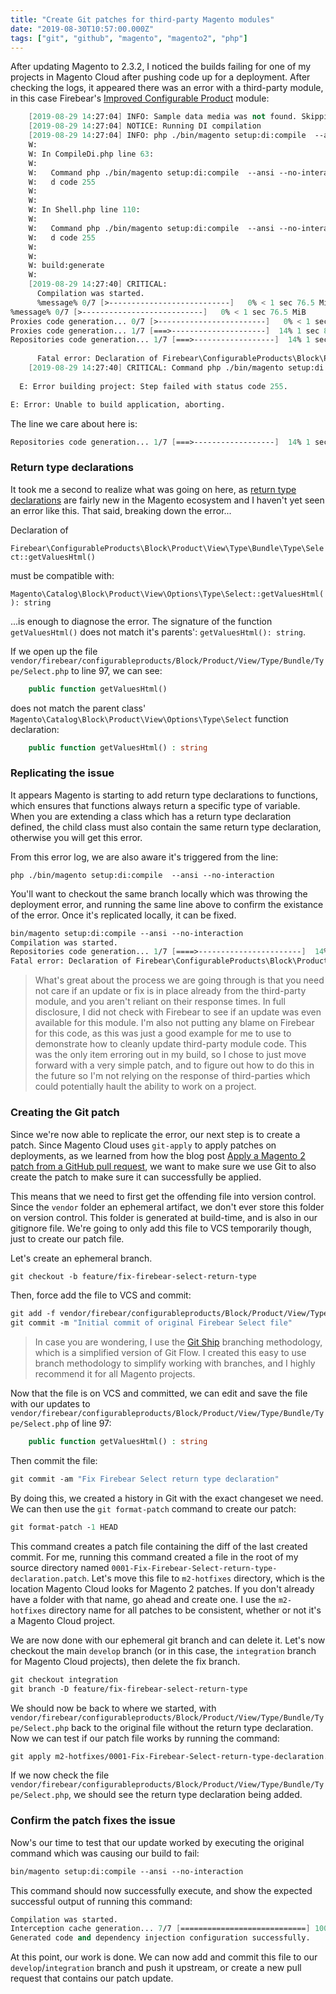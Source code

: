 ```yaml
---
title: "Create Git patches for third-party Magento modules"
date: "2019-08-30T10:57:00.000Z"
tags: ["git", "github", "magento", "magento2", "php"]
---
```


After updating Magento to 2.3.2, I noticed the builds failing for one of my projects in Magento Cloud after pushing code up for a deployment. After checking the logs, it appeared there was an error with a third-party module, in this case Firebear's <a href="https://firebearstudio.com/improved-configurable-products-for-magento-2.html" target="_blank">Improved Configurable Product</a> module:

```meta
    [2019-08-29 14:27:04] INFO: Sample data media was not found. Skipping.  
    [2019-08-29 14:27:04] NOTICE: Running DI compilation  
    [2019-08-29 14:27:04] INFO: php ./bin/magento setup:di:compile  --ansi --no-interaction  
    W: 
    W: In CompileDi.php line 63:
    W:                                                                                
    W:   Command php ./bin/magento setup:di:compile  --ansi --no-interaction returne  
    W:   d code 255                                                                   
    W:                                                                                
    W: 
    W: In Shell.php line 110:
    W:                                                                                
    W:   Command php ./bin/magento setup:di:compile  --ansi --no-interaction returne  
    W:   d code 255                                                                   
    W:                                                                                
    W: 
    W: build:generate
    W: 
    [2019-08-29 14:27:40] CRITICAL: 
      Compilation was started.
      %message% 0/7 [>---------------------------]   0% < 1 sec 76.5 MiB
%message% 0/7 [>---------------------------]   0% < 1 sec 76.5 MiB
Proxies code generation... 0/7 [>------------------------]   0% < 1 sec 76.5 MiB
Proxies code generation... 1/7 [===>---------------------]  14% 1 sec 82.5 MiB
Repositories code generation... 1/7 [===>------------------]  14% 1 sec 82.5 MiBPHP Fatal error:  Declaration of Firebear\ConfigurableProducts\Block\Product\View\Type\Bundle\Type\Select::getValuesHtml() must be compatible with Magento\Catalog\Block\Product\View\Options\Type\Select::getValuesHtml(): string in /app/vendor/firebear/configurableproducts/Block/Product/View/Type/Bundle/Type/Select.php on line 97
      
      Fatal error: Declaration of Firebear\ConfigurableProducts\Block\Product\View\Type\Bundle\Type\Select::getValuesHtml() must be compatible with Magento\Catalog\Block\Product\View\Options\Type\Select::getValuesHtml(): string in /app/vendor/firebear/configurableproducts/Block/Product/View/Type/Bundle/Type/Select.php on line 97  
    [2019-08-29 14:27:40] CRITICAL: Command php ./bin/magento setup:di:compile  --ansi --no-interaction returned code 255  
  
  E: Error building project: Step failed with status code 255.

E: Error: Unable to build application, aborting.
```

The line we care about here is:

```meta
Repositories code generation... 1/7 [===>------------------]  14% 1 sec 82.5 MiBPHP Fatal error:  Declaration of Firebear\ConfigurableProducts\Block\Product\View\Type\Bundle\Type\Select::getValuesHtml() must be compatible with Magento\Catalog\Block\Product\View\Options\Type\Select::getValuesHtml(): string in /app/vendor/firebear/configurableproducts/Block/Product/View/Type/Bundle/Type/Select.php on line 97
```

### Return type declarations

It took me a second to realize what was going on here, as  <a href="https://www.php.net/manual/en/migration70.new-features.php#migration70.new-features.return-type-declarations" target="_blank">return type declarations</a> are fairly new in the Magento ecosystem and I haven't yet seen an error like this. That said, breaking down the error...

Declaration of

`Firebear\ConfigurableProducts\Block\Product\View\Type\Bundle\Type\Select::getValuesHtml()`

must be compatible with:

`Magento\Catalog\Block\Product\View\Options\Type\Select::getValuesHtml(): string`

...is enough to diagnose the error. The signature of the function `getValuesHtml()` does not match it's parents': `getValuesHtml(): string`.

If we open up the file `vendor/firebear/configurableproducts/Block/Product/View/Type/Bundle/Type/Select.php` to line 97, we can see:

```php
    public function getValuesHtml()
```

does not match the parent class' `Magento\Catalog\Block\Product\View\Options\Type\Select` function declaration:

```php
    public function getValuesHtml() : string
```

### Replicating the issue

It appears Magento is starting to add return type declarations to functions, which ensures that functions always return a specific type of variable. When you are extending a class which has a return type declaration defined, the child class must also contain the same return type declaration, otherwise you will get this error.

From this error log, we are also aware it's triggered from the line:

`php ./bin/magento setup:di:compile  --ansi --no-interaction `

You'll want to checkout the same branch locally which was throwing the deployment error, and running the same line above to confirm the existance of the error. Once it's replicated locally, it can be fixed.

```meta
bin/magento setup:di:compile --ansi --no-interaction
Compilation was started.
Repositories code generation... 1/7 [====>-----------------------]  14% < 1 sec 94.5 MiB
Fatal error: Declaration of Firebear\ConfigurableProducts\Block\Product\View\Type\Bundle\Type\Select::getValuesHtml() must be compatible with Magento\Catalog\Block\Product\View\Options\Type\Select::getValuesHtml(): string in /var/www/html/vendor/firebear/configurableproducts/Block/Product/View/Type/Bundle/Type/Select.php on line 97
```

> What's great about the process we are going through is that you need not care if an update or fix is in place already from the third-party module, and you aren't reliant on their response times. In full disclosure, I did not check with Firebear to see if an update was even available for this module. I'm also not putting any blame on Firebear for this code, as this was just a good example for me to use to demonstrate how to cleanly update third-party module code. This was the only item erroring out in my build, so I chose to just move forward with a very simple patch, and to figure out how to do this in the future so I'm not relying on the response of third-parties which could potentially hault the ability to work on a project.

### Creating the Git patch

Since we're now able to replicate the error, our next step is to create a patch. Since Magento Cloud uses `git-apply` to apply patches on deployments, as we learned from how the blog post <a href="/2019/08/26/apply-magento-2-patch-github-pull-request/">Apply a Magento 2 patch from a GitHub pull request</a>, we want to make sure we use Git to also create the patch to make sure it can successfully be applied.

This means that we need to first get the offending file into version control. Since the `vendor` folder an ephemeral artifact, we don't ever store this folder on version control. This folder is generated at build-time, and is also in our gitignore file. We're going to only add this file to VCS temporarily though, just to create our patch file.

Let's create an ephemeral branch.

```meta
git checkout -b feature/fix-firebear-select-return-type
```

Then, force add the file to VCS and commit:

```meta
git add -f vendor/firebear/configurableproducts/Block/Product/View/Type/Bundle/Type/Select.php
git commit -m "Initial commit of original Firebear Select file"
```

> In case you are wondering, I use the <a href="/2018/04/07/introducing-git-ship-simplified-git-flow-workflow/">Git Ship</a> branching methodology, which is a simplified version of Git Flow. I created this easy to use branch methodology to simplify working with branches, and I highly recommend it for all Magento projects.

Now that the file is on VCS and committed, we can edit and save the file with our updates to `vendor/firebear/configurableproducts/Block/Product/View/Type/Bundle/Type/Select.php` of line 97:

```php
    public function getValuesHtml() : string
```

Then commit the file:

```meta
git commit -am "Fix Firebear Select return type declaration"
```

By doing this, we created a history in Git with the exact changeset we need. We can then use the `git format-patch` command to create our patch:

```meta
git format-patch -1 HEAD
```

This command creates a patch file containing the diff of the last created commit. For me, running this command created a file in the root of my source directory named `0001-Fix-Firebear-Select-return-type-declaration.patch`. Let's move this file to `m2-hotfixes` directory, which is the location Magento Cloud looks for Magento 2 patches. If you don't already have a folder with that name, go ahead and create one. I use the `m2-hotfixes` directory name for all patches to be consistent, whether or not it's a Magento Cloud project.

We are now done with our ephemeral git branch and can delete it. Let's now checkout the main `develop` branch (or in this case, the `integration` branch for Magento Cloud projects), then delete the fix branch.

```meta
git checkout integration
git branch -D feature/fix-firebear-select-return-type
```

We should now be back to where we started, with `vendor/firebear/configurableproducts/Block/Product/View/Type/Bundle/Type/Select.php` back to the original file without the return type declaration. Now we can test if our patch file works by running the command:

```meta
git apply m2-hotfixes/0001-Fix-Firebear-Select-return-type-declaration.patch
```

If we now check the file `vendor/firebear/configurableproducts/Block/Product/View/Type/Bundle/Type/Select.php`, we should see the return type declaration being added.

### Confirm the patch fixes the issue

Now's our time to test that our update worked by executing the original command which was causing our build to fail:

```meta
bin/magento setup:di:compile --ansi --no-interaction
```

This command should now successfully execute, and show the expected successful output of running this command:

```meta
Compilation was started.
Interception cache generation... 7/7 [============================] 100% 1 min 490.0 MiB
Generated code and dependency injection configuration successfully.
```

At this point, our work is done. We can now add and commit this file to our `develop`/`integration` branch and push it upstream, or create a new pull request that contains our patch update.
